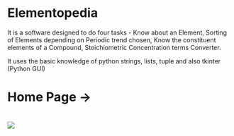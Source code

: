 # Elementopedia

It is a software designed to do four tasks - Know about an Element, Sorting of Elements depending on Periodic trend chosen, Know the constituent elements of a Compound, Stoichiometric Concentration terms Converter. 

It uses the basic knowledge of python strings, lists, tuple and also tkinter (Python GUI)
<br>
<h1>Home Page -><h1>
<img src="https://www.google.com/url?sa=i&url=https%3A%2F%2Fpicjumbo.com%2Ffree-images%2Fnature%2F&psig=AOvVaw3RrYY-q3K00dlHmjcxdJ1K&ust=1725376436755000&source=images&cd=vfe&opi=89978449&ved=0CBEQjRxqFwoTCKjgrK3GpIgDFQAAAAAdAAAAABAE">
